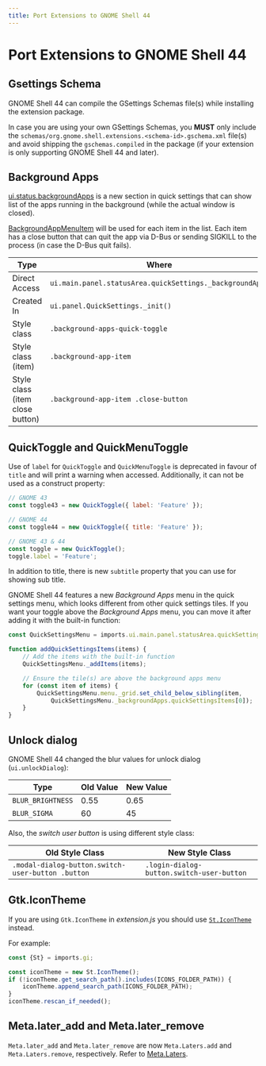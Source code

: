 ```yaml
---
title: Port Extensions to GNOME Shell 44
---
```

# Port Extensions to GNOME Shell 44

## Gsettings Schema

GNOME Shell 44 can compile the GSettings Schemas file(s) while installing the extension package.

In case you are using your own GSettings Schemas, you **MUST** only include the `schemas/org.gnome.shell.extensions.<schema-id>.gschema.xml` file(s) and avoid shipping the `gschemas.compiled` in the package (if your extension is only supporting GNOME Shell 44 and later).

## Background Apps

[ui.status.backgroundApps](https://gitlab.gnome.org/GNOME/gnome-shell/-/blob/main/js/ui/status/backgroundApps.js) is a new section in quick settings that can show list of the apps running in the background (while the actual window is closed).

[BackgroundAppMenuItem](https://gitlab.gnome.org/GNOME/gnome-shell/-/blob/732d0980d890e3c4fa6cda520c63bab9532c4237/js/ui/status/backgroundApps.js#L19) will be used for each item in the list.
Each item has a close button that can quit the app via D-Bus or sending SIGKILL to the process (in case the D-Bus quit fails).

| Type                            | Where                                                    |
| ------------------------------- | -------------------------------------------------------- |
| Direct Access                   | `ui.main.panel.statusArea.quickSettings._backgroundApps` |
| Created In                      | `ui.panel.QuickSettings._init()`                         |
| Style class                     | `.background-apps-quick-toggle`                          |
| Style class (item)              | `.background-app-item`                                   |
| Style class (item close button) | `.background-app-item .close-button`                     |

## QuickToggle and QuickMenuToggle

Use of `label` for `QuickToggle` and `QuickMenuToggle` is deprecated in favour of `title` and will print a warning when accessed. Additionally, it can not be used as a construct property:

```js
// GNOME 43
const toggle43 = new QuickToggle({ label: 'Feature' });

// GNOME 44
const toggle44 = new QuickToggle({ title: 'Feature' });

// GNOME 43 & 44
const toggle = new QuickToggle();
toggle.label = 'Feature';
```

In addition to title, there is new `subtitle` property that you can use for showing sub title.

GNOME Shell 44 features a new *Background Apps* menu in the quick settings menu,
which looks different from other quick settings tiles. If you want your toggle
above the *Background Apps* menu, you can move it after adding it with the
built-in function:

```js
const QuickSettingsMenu = imports.ui.main.panel.statusArea.quickSettings;

function addQuickSettingsItems(items) {
    // Add the items with the built-in function
    QuickSettingsMenu._addItems(items);

    // Ensure the tile(s) are above the background apps menu
    for (const item of items) {
        QuickSettingsMenu.menu._grid.set_child_below_sibling(item,
            QuickSettingsMenu._backgroundApps.quickSettingsItems[0]);
    }
}
```

## Unlock dialog

GNOME Shell 44 changed the blur values for unlock dialog (`ui.unlockDialog`):

| Type              | Old Value | New Value |
| ----------------- | --------- | --------- |
| `BLUR_BRIGHTNESS` | 0.55      | 0.65      |
| `BLUR_SIGMA`      | 60        | 45        |

Also, the _switch user button_ is using different style class:

| Old Style Class                                   | New Style Class                           |
| ------------------------------------------------- | ----------------------------------------- |
| `.modal-dialog-button.switch-user-button .button` | `.login-dialog-button.switch-user-button` |

## Gtk.IconTheme

If you are using `Gtk.IconTheme` in _extension.js_ you should use [`St.IconTheme`](https://gjs-docs.gnome.org/st12~12/st.icontheme) instead.

For example:

```js
const {St} = imports.gi;

const iconTheme = new St.IconTheme();
if (!iconTheme.get_search_path().includes(ICONS_FOLDER_PATH)) {
    iconTheme.append_search_path(ICONS_FOLDER_PATH);
}
iconTheme.rescan_if_needed();
```

## Meta.later_add and Meta.later_remove

`Meta.later_add` and `Meta.later_remove` are now `Meta.Laters.add` and `Meta.Laters.remove`, respectively. Refer to [Meta.Laters](https://gjs-docs.gnome.org/meta12~12/meta.laters).